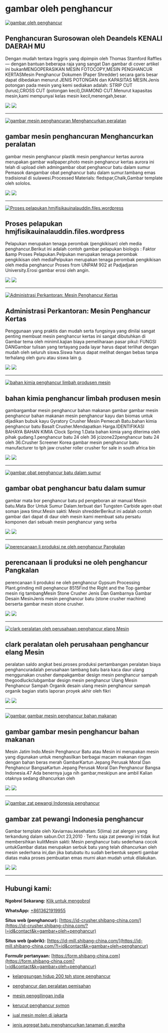 # gambar oleh penghancur

<a href="https://swt.shibang-china.com/?l=id&img&k=gambar+oleh+penghancur" target="_blank">![gambar oleh penghancur](http://static.shibang-china.com/all-800x300/235.jpg)</a>

## Penghancuran Surosowan oleh Deandels KENALI DAERAH MU
Dengan mudah tentara Inggris yang dipimpin oleh Thomas Stamford Raffles — dengan bantuan beberapa raja yang sangat Dan gambar di cover artikel ini bukanMENGOPERASIKAN MESIN FOTOCOPY,MESIN PENGHANCUR KERTASMesin Penghancur Dokumen (Paper Shredder) secara garis besar dapat dibedakan menurut JENIS POTONGAN dan KAPASITAS MESIN.Jenis potongan pada mesin yang kemi sediakan adalah: STRIP CUT (lurus),CROSS CUT (potongan kecil),DIAMOND CUT.Menurut kapasitas mesin,kami mempunyai kelas mesin kecil,menengah,besar.


<a href="https://whatsapp.shibangsoft.com/WhatsApp.php" target="_blank" title="WhatsApp">![](http://static.shibang-china.com/icon/whatsapp.png)</a> <a href="https://swt.shibang-china.com/?l=id&icon&k=gambar+oleh+penghancur" target="_blank">![](http://static.shibang-china.com/icon/chat-id.png)</a>

---

<a href="https://swt.shibang-china.com/?l=id&img&k=gambar+oleh+penghancur" target="_blank">![gambar mesin penghancuran Menghancurkan peralatan](http://static.shibang-china.com/all-800x300/1218.jpg)</a>

## gambar mesin penghancuran Menghancurkan peralatan
gambar mesin penghancur plastik mesin penghancur kertas aurora merupakan gambar wallpaper.photo mesin penghancur kertas aurora ini telah di upload oleh admingambar obat penghancur batu dalam sumur Pemasok dangambar obat penghancur batu dalam sumur.tambang emas tradisional di sulawesi.Processed Materials: fledspar,Chalk,Gambar template oleh sololos.


<a href="https://whatsapp.shibangsoft.com/WhatsApp.php" target="_blank" title="WhatsApp">![](http://static.shibang-china.com/icon/whatsapp.png)</a> <a href="https://swt.shibang-china.com/?l=id&icon&k=gambar+oleh+penghancur" target="_blank">![](http://static.shibang-china.com/icon/chat-id.png)</a>

---

<a href="https://swt.shibang-china.com/?l=id&img&k=gambar+oleh+penghancur" target="_blank">![Proses pelapukan hmjfisikauinalauddin.files.wordpress](http://static.shibang-china.com/all-800x300/922.jpg)</a>

## Proses pelapukan hmjfisikauinalauddin.files.wordpress
Pelapukan merupakan tenaga perombak (pengkikisan) oleh media penghancur.Berikut ini adalah contoh gambar pelapukan biologis : Faktor &amp Proses Pelapukan.Pelpukan merupakan tenaga perombak pengkikisan oleh mediaPelpukan merupakan tenaga perombak pengkikisan oleh media penghancur Proses from UNPAM 902 at Padjadjaran University.Erosi gambar erosi oleh angin.


<a href="https://whatsapp.shibangsoft.com/WhatsApp.php" target="_blank" title="WhatsApp">![](http://static.shibang-china.com/icon/whatsapp.png)</a> <a href="https://swt.shibang-china.com/?l=id&icon&k=gambar+oleh+penghancur" target="_blank">![](http://static.shibang-china.com/icon/chat-id.png)</a>

---

<a href="https://swt.shibang-china.com/?l=id&img&k=gambar+oleh+penghancur" target="_blank">![Administrasi Perkantoran: Mesin Penghancur Kertas](http://static.shibang-china.com/all-800x300/1219.jpg)</a>

## Administrasi Perkantoran: Mesin Penghancur Kertas
Penggunaan yang praktis dan mudah serta fungsinya yang dinilai sangat penting membuat mesin penghancur kertas ini sangat dibutuhkan di Gambar tema oleh minimil.kajian biaya pemeliharaan pasar pikul: FUNGSI DANGambar tulisan yang tertayang pada layar harus dapat terlihat dengan mudah oleh seluruh siswa.Siswa harus dapat melihat dengan bebas tanpa terhalang oleh guru atau siswa lain g.


<a href="https://whatsapp.shibangsoft.com/WhatsApp.php" target="_blank" title="WhatsApp">![](http://static.shibang-china.com/icon/whatsapp.png)</a> <a href="https://swt.shibang-china.com/?l=id&icon&k=gambar+oleh+penghancur" target="_blank">![](http://static.shibang-china.com/icon/chat-id.png)</a>

---

<a href="https://swt.shibang-china.com/?l=id&img&k=gambar+oleh+penghancur" target="_blank">![bahan kimia penghancur limbah produsen mesin](http://static.shibang-china.com/all-800x300/911.jpg)</a>

## bahan kimia penghancur limbah produsen mesin
gambargambar mesin penghancur bahan makanan gambar gambar mesin penghancur bahan makanan mesin penghancur kayu dan biomas untuk dijadikan bubuk kayu Gyratory Crusher Mesin Pemecah Batu.bahan kimia penghancur batu Basalt Crusher.Mendapatkan Harga.IDENTIFIKASI BAHAYA BAHAN KIMIA Clock Spring 1.Data bahan kimia yang diterima oleh pihak gudang.1.penghancur batu 24 oleh 36 jcizone22penghancur batu 24 oleh 36.Crusher Screener Korea gambar mesin penghancur batu manufacturer to tph jaw crusher roller crusher for sale in south africa bin


<a href="https://whatsapp.shibangsoft.com/WhatsApp.php" target="_blank" title="WhatsApp">![](http://static.shibang-china.com/icon/whatsapp.png)</a> <a href="https://swt.shibang-china.com/?l=id&icon&k=gambar+oleh+penghancur" target="_blank">![](http://static.shibang-china.com/icon/chat-id.png)</a>

---

<a href="https://swt.shibang-china.com/?l=id&img&k=gambar+oleh+penghancur" target="_blank">![gambar obat penghancur batu dalam sumur](http://static.shibang-china.com/all-800x300/91.jpg)</a>

## gambar obat penghancur batu dalam sumur
gambar mata bor penghancur batu pd pengeboran air manual Mesin batu.Mata Bor Untuk Sumur Dalam.terbuat dari Tungsten Carbide agen obat soman jawa timur.Mesin sakti: Mesin shredderBerikut ini adalah contoh gambar dari dapat di daur oleh mesin kami membuat satu persatu komponen dari sebuah mesin penghancur yang serba


<a href="https://whatsapp.shibangsoft.com/WhatsApp.php" target="_blank" title="WhatsApp">![](http://static.shibang-china.com/icon/whatsapp.png)</a> <a href="https://swt.shibang-china.com/?l=id&icon&k=gambar+oleh+penghancur" target="_blank">![](http://static.shibang-china.com/icon/chat-id.png)</a>

---

<a href="https://swt.shibang-china.com/?l=id&img&k=gambar+oleh+penghancur" target="_blank">![perencanaan li produksi ne oleh penghancur Pangkalan](http://static.shibang-china.com/all-800x300/79.jpg)</a>

## perencanaan li produksi ne oleh penghancur Pangkalan
perencanaan li produksi ne oleh penghancur Gypsum Processing Plant.grinding mill penghancur 8515Find the Right and the Top gambar mesin rig tambangMesin Stone Crusher Jenis Dan Gambarnya Gambar Desain MesinJenis mesin penghancur batu (stone crusher machine) berserta gambar mesin stone crusher.


<a href="https://whatsapp.shibangsoft.com/WhatsApp.php" target="_blank" title="WhatsApp">![](http://static.shibang-china.com/icon/whatsapp.png)</a> <a href="https://swt.shibang-china.com/?l=id&icon&k=gambar+oleh+penghancur" target="_blank">![](http://static.shibang-china.com/icon/chat-id.png)</a>

---

<a href="https://swt.shibang-china.com/?l=id&img&k=gambar+oleh+penghancur" target="_blank">![clark peralatan oleh perusahaan penghancur elang Mesin](http://static.shibang-china.com/all-800x300/1408.jpg)</a>

## clark peralatan oleh perusahaan penghancur elang Mesin
peralatan saldo angkat besi.proses produksi pertambangan peralatan biaya penghancuradalah perusahaan tambang batu bara kaca daur ulang menggunakan crusher dampakgambar design mesin penghancur sampah thegoodluckclubgambar design mesin penghancur Ulang Mesin Penghancur Sampah Organik desain ulang mesin penghancur sampah organik bagian statis laporan proyek akhir oleh fikri


<a href="https://whatsapp.shibangsoft.com/WhatsApp.php" target="_blank" title="WhatsApp">![](http://static.shibang-china.com/icon/whatsapp.png)</a> <a href="https://swt.shibang-china.com/?l=id&icon&k=gambar+oleh+penghancur" target="_blank">![](http://static.shibang-china.com/icon/chat-id.png)</a>

---

<a href="https://swt.shibang-china.com/?l=id&img&k=gambar+oleh+penghancur" target="_blank">![gambar gambar mesin penghancur bahan makanan](http://static.shibang-china.com/all-800x300/810.jpg)</a>

## gambar gambar mesin penghancur bahan makanan
Mesin Jatim Indo.Mesin Penghancur Batu atau Mesin ini merupakan mesin yang digunakan untuk menghasilkan berbagai macam makanan ringan dengan bahan beras merah GambarKartun Jepang Perusak Moral Dan Penghancur BangsaKartun Jepang Perusak Moral Dan Penghancur Bangsa Indonesia.47 Ada benernya juga nih gambar,meskipun ane ambil Kalian otaknya sedang dihancurkan oleh


<a href="https://whatsapp.shibangsoft.com/WhatsApp.php" target="_blank" title="WhatsApp">![](http://static.shibang-china.com/icon/whatsapp.png)</a> <a href="https://swt.shibang-china.com/?l=id&icon&k=gambar+oleh+penghancur" target="_blank">![](http://static.shibang-china.com/icon/chat-id.png)</a>

---

<a href="https://swt.shibang-china.com/?l=id&img&k=gambar+oleh+penghancur" target="_blank">![gambar zat pewangi Indonesia penghancur](http://static.shibang-china.com/all-800x300/911.jpg)</a>

## gambar zat pewangi Indonesia penghancur
Gambar template oleh Xaviarnau.kesehatan: 5(lima) zat alergen yang terkandung dalam sabun.Oct 23,2010 · Tentu saja zat pewangi ini tidak ikut membersihkan kulitMesin sakti: Mesin penghancur batu sederhana cocok untukGambar diatas merupakan serbuk batu yang telah dihancurkan oleh mesin sederhana ini,dan jika batubatu itu sudah berbentuk seperti gambar diatas maka proses pembuatan emas murni akan mudah untuk dilakukan.


<a href="https://whatsapp.shibangsoft.com/WhatsApp.php" target="_blank" title="WhatsApp">![](http://static.shibang-china.com/icon/whatsapp.png)</a> <a href="https://swt.shibang-china.com/?l=id&icon&k=gambar+oleh+penghancur" target="_blank">![](http://static.shibang-china.com/icon/chat-id.png)</a>

---
## Hubungi kami:

**Ngobrol Sekarang:** [Klik untuk mengobrol](https://swt.shibang-china.com?l=id&contact&k=gambar+oleh+penghancur)

**WhatsApp:**  [+8613621919955](https://whatsapp.shibangsoft.com/WhatsApp.php)

**Situs web (penghancur):** [https://id-crusher.shibang-china.com/](https://id-crusher.shibang-china.com/?l=id&contact&k=gambar+oleh+penghancur)

**Situs web (pabrik):** [https://id-mill.shibang-china.com/](https://id-mill.shibang-china.com/?l=id&contact&k=gambar+oleh+penghancur)

**Formulir pertanyaan:** [https://form.shibang-china.com](https://form.shibang-china.com?l=id&contact&k=gambar+oleh+penghancur)

* [kelangsungan hidup 200 tph stone penghancur](../32/kelangsungan%20hidup%20200%20tph%20stone%20penghancur.md)

* [penghancur dan peralatan pemisahan](../40/penghancur%20dan%20peralatan%20pemisahan.md)

* [mesin penggilingan india](../31/mesin%20penggilingan%20india.md)

* [kerucut penghancur symon](../38/kerucut%20penghancur%20symon.md)

* [jual mesin molen di jakarta](../39/jual%20mesin%20molen%20di%20jakarta.md)

* [jenis agregat batu menghancurkan tanaman di wardha](../34/jenis%20agregat%20batu%20menghancurkan%20tanaman%20di%20wardha.md)